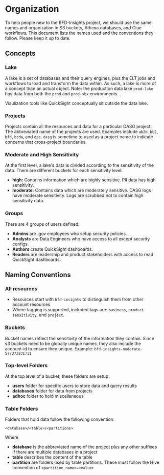 # Organization

To help people new to the BFD-Insights project, we should use the same names and organization in S3 buckets, Athena databases, and Glue workflows. 
This document lists the names used and the conventions they follow. Please keep it up to date. 

## Concepts

### Lake

A lake is a set of databases and their query engines, plus the ELT jobs and workflows to load and transform the data within. As such, a lake is more of a concept than an actual object. Note: the production data lake `prod-lake` has data from both the `prod` and `prod-sbx` environments. 

Visulization tools like QuickSight conceptually sit outside the data lake. 

### Projects 
Projects contain all the resources and data for a particular DASG project. The abbreviated name of the projects are used. Examples include `ab2d`, `bb2`, `bfd`, `bcda`, and `dpc`. `dasg` is sometime to used as a project name to indicate concerns that cross-project boundaries. 

### Moderate and High Sensitivity
At the first level, a lake's data is divided according to the sensitivity of the data. There are different buckets for each sensitivity level. 

- **high:** Contains information which are highly sensitive. PII data has high sensitivity. 
- **moderate:** Contains data which are moderately sensitive. DASG logs have moderate sensitivity. Logs are scrubbed not to contain high sensitivity data. 

### Groups 
There are 4 groups of users defined: 
- **Admins** are .gov employees who setup security policies.
- **Analysts** are Data Engineers who
have access to all except security configs.
- **Authors** create QuickSight dashboards.
- **Readers** are leadership and product stakeholders with access to read QuickSight dashboards. 

## Naming Conventions

### All resources

- Resources start with `bfd-insights` to distinguish them from other account resources
- Where tagging is supported, included tags are: `business`, 
`product` `sensitivity`, and `project`.  

### Buckets
Bucket names reflect the sensitivity of the information they contain. Since s3 buckets need to be globally unique names, they also include the account-id to ensure they unique. Example: `bfd-insights-moderate-577373831711`

### Top-level Folders
At the top level of a bucket, these folders are setup:

- **users** folder for specific users to store data and query results
- **databases** folder for data from projects
- **adhoc** folder to hold miscellaneous 

### Table Folders

Folders that hold data follow the following convention: 
```
<database>/<table>/<partitions>
```
Where
- **database** is the abbreviated name of the project plus any other suffixes if there are multiple databases in a project
- **table** describes the content of the table
- **partition** are folders used by table partitions. These must follow the Hive convention of `<partition_name>=<value>`
